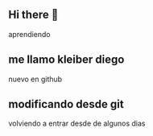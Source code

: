## Hi there 👋
aprendiendo
## me llamo kleiber diego
nuevo en github
## modificando desde git
volviendo a entrar desde de algunos dias 